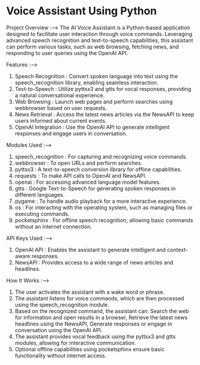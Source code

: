 # Voice Assistant Using Python

Project Overview :-->
The AI Voice Assistant is a Python-based application designed to facilitate user interaction through voice commands. Leveraging advanced speech recognition and text-to-speech capabilities, this assistant can perform various tasks, such as web browsing, fetching news, and responding to user queries using the OpenAI API.

Features :-->
1. Speech Recognition : Convert spoken language into text using the speech_recognition library, enabling seamless interaction.
2. Text-to-Speech : Utilize pyttsx3 and gtts for vocal responses, providing a natural conversational experience.
3. Web Browsing : Launch web pages and perform searches using webbrowser based on user requests.
4. News Retrieval : Access the latest news articles via the NewsAPI to keep users informed about current events.
5. OpenAI Integration : Use the OpenAI API to generate intelligent responses and engage users in conversation.

Modules Used :-->
1. speech_recognition : For capturing and recognizing voice commands.
2. webbrowser : To open URLs and perform searches.
3. pyttsx3 : A text-to-speech conversion library for offline capabilities.
4. requests : To make API calls to OpenAI and NewsAPI.
5. openai : For accessing advanced language model features.
6. gtts : Google Text-to-Speech for generating spoken responses in different languages.
7. pygame : To handle audio playback for a more interactive experience.
8. os : For interacting with the operating system, such as managing files or executing commands.
9. pocketsphinx : For offline speech recognition, allowing basic commands without an internet connection.

API Keys Used :-->
1. OpenAI API : Enables the assistant to generate intelligent and context-aware responses.
2. NewsAPI : Provides access to a wide range of news articles and headlines.

How It Works :-->
1. The user activates the assistant with a wake word or phrase.
2. The assistant listens for voice commands, which are then processed using the speech_recognition module.
3. Based on the recognized command, the assistant can:
   Search the web for information and open results in a browser,
   Retrieve the latest news headlines using the NewsAPI,
   Generate responses or engage in conversation using the OpenAI API.
4. The assistant provides vocal feedback using the pyttsx3 and gtts modules, allowing for interactive communication.
5. Optional offline capabilities using pocketsphinx ensure basic functionality without internet access.
